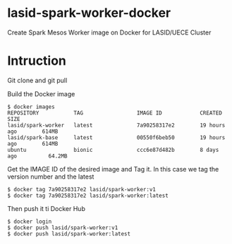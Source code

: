 # lasid-spark-worker-docker
Create Spark Mesos Worker image on Docker for LASID/UECE Cluster

# Intruction

Git clone and git pull

Build the Docker image
```
$ docker images
REPOSITORY           TAG                 IMAGE ID            CREATED             SIZE
lasid/spark-worker   latest              7a90258317e2        19 hours ago        614MB
lasid/spark-base     latest              00550f6beb50        19 hours ago        614MB
ubuntu               bionic              ccc6e87d482b        8 days ago          64.2MB
```

Get the IMAGE ID of the desired image and Tag it. In this case we tag the version number and the latest

```
$ docker tag 7a90258317e2 lasid/spark-worker:v1
$ docker tag 7a90258317e2 lasid/spark-worker:latest
```

Then push it ti Docker Hub

```
$ docker login
$ docker push lasid/spark-worker:v1
$ docker push lasid/spark-worker:latest

```


